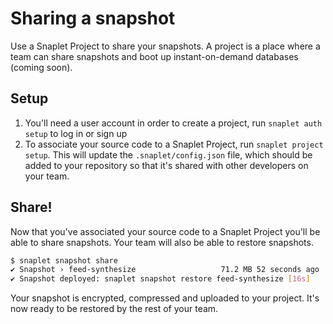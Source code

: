 # Sharing a snapshot

Use a Snaplet Project to share your snapshots. 
A project is a place where a team can share snapshots and boot up instant-on-demand databases (coming soon).

## Setup

1. You'll need a user account in order to create a project, run `snaplet auth setup` to log in or sign up
2. To associate your source code to a Snaplet Project, run `snaplet project setup`.
This will update the `.snaplet/config.json` file, which should be added to your repository so that it's shared with other developers on your team.

## Share!

Now that you've associated your source code to a Snaplet Project you'll be able to share snapshots. Your team will also be able to restore snapshots.

```bash
$ snaplet snapshot share
✔ Snapshot › feed-synthesize                   71.2 MB 52 seconds ago
✔ Snapshot deployed: snaplet snapshot restore feed-synthesize [16s]
```

Your snapshot is encrypted, compressed and uploaded to your project.
It's now ready to be restored by the rest of your team.

